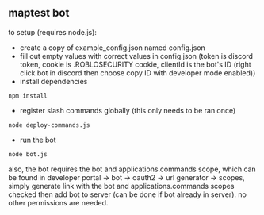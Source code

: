 ## maptest bot

to setup (requires node.js):

* create a copy of example_config.json named config.json
* fill out empty values with correct values in config.json (token is discord token, cookie is .ROBLOSECURITY cookie, clientId is the bot's ID (right click bot in discord then choose copy ID with developer mode enabled))
* install dependencies
```
npm install
```
* register slash commands globally (this only needs to be ran once)
```
node deploy-commands.js
```
* run the bot
```
node bot.js
```

also, the bot requires the bot and applications.commands scope, which can be found in developer portal -> bot -> oauth2 -> url generator -> scopes, simply generate link with the bot and applications.commands scopes checked then add bot to server (can be done if bot already in server). no other permissions are needed.